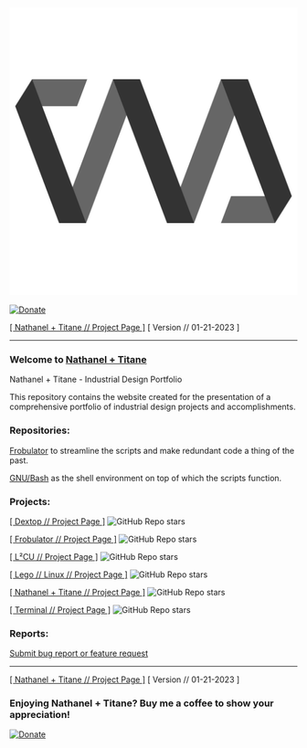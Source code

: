 ![Nathanel + Titane](https://raw.githubusercontent.com/nathaneltitane/nathaneltitane/main/nathaneltitane.svg)

[![Donate](https://img.shields.io/badge/Donate-PayPal-000000.svg?style=for-the-badge)](https://www.paypal.com/donate/?hosted_button_id=2WZT7PCW3XDX6)

[[ Nathanel + Titane // Project Page ]](https://github.com/nathaneltitane/nathaneltitane) [ Version // 01-21-2023 ]

---

### Welcome to [Nathanel + Titane](https://nathaneltitane.com)

Nathanel + Titane - Industrial Design Portfolio

This repository contains the website created for the presentation of a comprehensive portfolio of industrial design projects and accomplishments.

### Repositories:

[Frobulator](https://github.com/nathaneltitane/frobulator) to streamline the scripts and make redundant code a thing of the past.

[GNU/Bash](https://github.com/gitGNU/gnu_bash) as the shell environment on top of which the scripts function.

### Projects:

[[ Dextop // Project Page ]](https://github.com/nathaneltitane/dextop) ![GitHub Repo stars](https://img.shields.io/github/stars/nathaneltitane/dextop?style=flat)

[[ Frobulator // Project Page ]](https://github.com/nathaneltitane/frobulator) ![GitHub Repo stars](https://img.shields.io/github/stars/nathaneltitane/frobulator?style=flat)

[[ L²CU // Project Page ]](https://github.com/nathaneltitane/l2cu) ![GitHub Repo stars](https://img.shields.io/github/stars/nathaneltitane/l2cu?style=flat)

[[ Lego // Linux // Project Page ]](https://github.com/nathaneltitane/legolinux) ![GitHub Repo stars](https://img.shields.io/github/stars/nathaneltitane/legolinux?style=flat)

[[ Nathanel + Titane // Project Page ]](https://github.com/nathaneltitane/nathaneltitane) ![GitHub Repo stars](https://img.shields.io/github/stars/nathaneltitane/nathaneltitane?style=flat)

[[ Terminal // Project Page ]](https://github.com/nathaneltitane/terminal) ![GitHub Repo stars](https://img.shields.io/github/stars/nathaneltitane/terminal?style=flat)

### Reports:

[Submit bug report or feature request](https://github.com/nathaneltitane/nathaneltitane/issues)

---

[[ Nathanel + Titane // Project Page ]](https://github.com/nathaneltitane/nathaneltitane) [ Version // 01-21-2023 ]

### Enjoying Nathanel + Titane? Buy me a coffee to show your appreciation!

[![Donate](https://img.shields.io/badge/Donate-PayPal-000000.svg?style=for-the-badge)](https://www.paypal.com/donate/?hosted_button_id=2WZT7PCW3XDX6)

